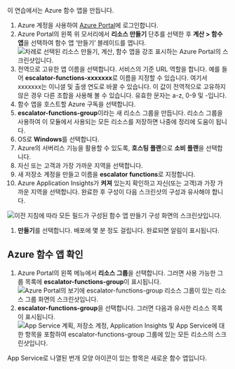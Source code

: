 이 연습에서는 Azure 함수 앱을 만듭니다.

1. Azure 계정을 사용하여 [Azure Portal](https://portal.azure.com?azure-portal=true)에 로그인합니다.
1. Azure Portal의 왼쪽 위 모서리에서 **리소스 만들기** 단추를 선택한 후 **계산 > 함수 앱**을 선택하여 함수 앱 ‘만들기’ 블레이드를 엽니다.
  ![차례로 선택된 *리소스 만들기*, *계산*, *함수 앱*을 강조 표시하는 Azure Portal의 스크린샷입니다.](../images/4-create-function-app-blade.png)
1. 전역으로 고유한 앱 이름을 선택합니다. 서비스의 기준 URL 역할을 합니다. 예를 들어 **escalator-functions-xxxxxxx**로 이름을 지정할 수 있습니다. 여기서 xxxxxxx는 이니셜 및 출생 연도로 바꿀 수 있습니다. 이 값이 전역적으로 고유하지 않은 경우 다른 조합을 사용해 볼 수 있습니다. 유효한 문자는 a-z, 0-9 및 -입니다.
1. 함수 앱을 호스트할 Azure 구독을 선택합니다.
1. **escalator-functions-group**이라는 새 리소스 그룹을 만듭니다. 리소스 그룹을 사용하여 이 모듈에서 사용되는 모든 리소스를 저장하면 나중에 정리에 도움이 됩니다.
1. OS로 **Windows**를 선택합니다.
1. Azure의 서버리스 기능을 활용할 수 있도록, **호스팅 플랜**으로 **소비 플랜**을 선택합니다.
1. 자신 또는 고객과 가장 가까운 지역을 선택합니다.
1. 새 저장소 계정을 만들고 이름을 **escalator functions**로 지정합니다.
1. Azure Application Insights가 **켜져** 있는지 확인하고 자신(또는 고객)과 가장 가까운 지역을 선택합니다.
완료한 후 구성이 다음 스크린샷의 구성과 유사해야 합니다.

  ![이전 지침에 따라 모든 필드가 구성된 함수 앱 *만들기* 구성 화면의 스크린샷입니다.](../images/4-create-function-app-settings.png)

1. **만들기**를 선택합니다. 배포에 몇 분 정도 걸립니다. 완료되면 알림이 표시됩니다.

## <a name="verify-your-azure-function-app"></a>Azure 함수 앱 확인

1. Azure Portal의 왼쪽 메뉴에서 **리소스 그룹**을 선택합니다. 그러면 사용 가능한 그룹 목록에 **escalator-functions-group**이 표시됩니다.
  ![Azure Portal의 보기에 **escalator-functions-group** 리소스 그룹이 있는 리소스 그룹 화면의 스크린샷입니다.](../images/4-resource-group.png)
1. **escalator-functions-group**을 선택합니다. 그러면 다음과 유사한 리소스 목록이 표시됩니다.
  ![App Service 계획, 저장소 계정, Application Insights 및 App Service에 대한 항목을 포함하여 **escalator-functions-group** 그룹에 있는 모든 리소스의 스크린샷입니다.](../images/4-resource-list.png)

App Service로 나열된 번개 모양 아이콘이 있는 항목은 새로운 함수 앱입니다. 
